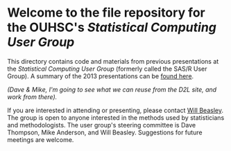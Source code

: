 Welcome to the file repository for the OUHSC's *Statistical Computing User Group*
============

This directory contains code and materials from previous presentations at the *Statistical Computing User Group* (formerly called the SAS/R User Group).  A summary of the 2013 presentations can be [found here](./2013_Presentations/).

*(Dave & Mike, I'm going to see what we can reuse from the D2L site, and work from there).*

If you are interested in attending or presenting, please contact [Will Beasley](william-beasley@ouhsc.edu).  The group is open to anyone interested in the methods used by statisticians and methodologists. The user group's steering committee is Dave Thompson, Mike Anderson, and Will Beasley.  Suggestions for future meetings are welcome.
